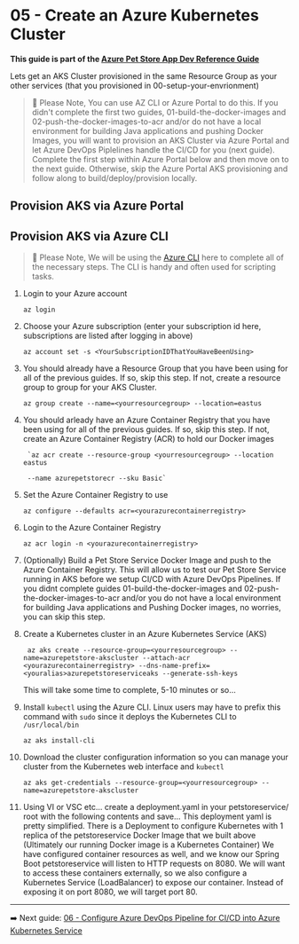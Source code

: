 # 05 - Create an Azure Kubernetes Cluster

__This guide is part of the [Azure Pet Store App Dev Reference Guide](../README.md)__

Lets get an AKS Cluster provisioned in the same Resource Group as your other services (that you provisioned in 00-setup-your-envrionment)

> 📝 Please Note, You can use AZ CLI or Azure Portal to do this. If you didn't complete the first two guides, 01-build-the-docker-images and 02-push-the-docker-images-to-acr and/or do not have a local environment for building Java applications and pushing Docker Images, you will want to provision an AKS Cluster via Azure Portal and let Azure DevOps Piplelines handle the CI/CD for you (next guide). Complete the first step within Azure Portal below and then move on to the next guide. Otherwise, skip the Azure Portal AKS provisioning and follow along to build/deploy/provision locally.

## Provision AKS via Azure Portal

## Provision AKS via Azure CLI

> 📝 Please Note, We will be using the [Azure CLI](https://docs.microsoft.com/en-US/cli/azure/install-azure-cli?view=azure-cli-latest) here to complete all of the necessary steps. The CLI is handy and often used for scripting tasks.

1. Login to your Azure account

	`az login`

2. Choose your Azure subscription (enter your subscription id here, subscriptions are listed after logging in above)

	`az account set -s <YourSubscriptionIDThatYouHaveBeenUsing>`

3. You should already have a Resource Group that you have been using for all of the previous guides. If so, skip this step. If not, create a resource group to group for your AKS Cluster.
	
	`az group create --name=<yourresourcegroup> --location=eastus`

4. You should arleady have an Azure Container Registry that you have been using for all of the previous guides. If so, skip this step. If not, create an Azure Container Registry (ACR) to hold our Docker images
	  
		`az acr create --resource-group <yourresourcegroup> --location eastus

		--name azurepetstorecr --sku Basic`

5. Set the Azure Container Registry to use

	`az configure --defaults acr=<yourazurecontainerregistry>`
  
6. Login to the Azure Container Registry

	`az acr login -n <yourazurecontainerregistry>`
 
7. (Optionally) Build a Pet Store Service Docker Image and push to the Azure Container Registry. This will allow us to test our Pet Store Service running in AKS before we setup CI/CD with Azure DevOps Pipelines. If you didnt complete guides 01-build-the-docker-images and 02-push-the-docker-images-to-acr and/or you do not have a local environment for building Java applications and Pushing Docker images, no worries, you can skip this step.

  
8. Create a Kubernetes cluster in an Azure Kubernetes Service (AKS)

	  ` az aks create --resource-group=<yourresourcegroup> --name=azurepetstore-akscluster --attach-acr <yourazurecontainerregistry> --dns-name-prefix=<youralias>azurepetstoreserviceaks --generate-ssh-keys`

	 This will take some time to complete, 5-10 minutes or so...

9. Install `kubectl` using the Azure CLI. Linux users may have to prefix this command with `sudo` since it deploys the Kubernetes CLI to `/usr/local/bin`
 
	`az aks install-cli`
  
10. Download the cluster configuration information so you can manage your cluster from the Kubernetes web interface and `kubectl`
  
	`az aks get-credentials --resource-group=<yourresourcegroup> --name=azurepetstore-akscluster`
 
11. Using VI or VSC etc... create a deployment.yaml in your petstoreservice/ root with the following contents and save... This deployment yaml is pretty simplified. There is a Deployment to configure Kubernetes with 1 replica of the petstoreservice Docker Image that we built above (Ultimately our running Docker image is a Kubernetes Container) We have configured container resources as well, and we know our Spring Boot petstoreservice will listen to HTTP requests on 8080. We will want to access these containers externally, so we also configure a Kubernetes Service (LoadBalancer) to expose our container. Instead of exposing it on port 8080, we will target port 80.

---
➡️ Next guide: [06 - Configure Azure DevOps Pipeline for CI/CD into Azure Kubernetes Service](../06-configure-devops-pipeline-for-ci-cdREADME.md)
